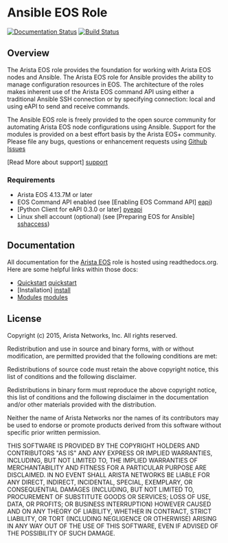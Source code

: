 # Ansible EOS Role

[![Documentation Status](https://readthedocs.org/projects/ansible-eos/badge/?version=master)](https://readthedocs.org/projects/ansible-eos/?badge=master)
[![Build Status](https://travis-ci.org/arista-eosplus/ansible-eos.svg)](https://travis-ci.org/arista-eosplus/ansible-eos)

## Overview

The Arista EOS role provides the foundation for working with Arista EOS nodes and Ansible.  The Arista EOS role for Ansible provides the ability to manage configuration resources in EOS.  The architecture of the roles makes inherent use of the Arista EOS command API using either a traditional Ansible SSH connection or by specifying connection: local and using eAPI to send and receive commands.  

The Ansible EOS role is freely provided to the open source community for automating Arista EOS node configurations using Ansible.  Support for the modules is provided on a best effort basis by the Arista EOS+ community.  Please file any bugs, questions or enhancement requests using [Github Issues](http://github.com/arista-eosplus/ansible-eos/issues)

[Read More about support] [support]

### Requirements

* Arista EOS 4.13.7M or later
* EOS Command API enabled (see [Enabling EOS Command API] [eapi])
* [Python Client for eAPI 0.3.0 or later] [pyeapi]
* Linux shell account (optional) (see [Preparing EOS for Ansible] [sshaccess])

## Documentation

All documentation for the
[Arista EOS](http://ansible-eos.readthedocs.org/en/master/index.html) role is
hosted using readthedocs.org. Here are some helpful links within those docs:

* [Quickstart] [quickstart]
* [Installation] [install]
* [Modules] [modules]


## License

Copyright (c) 2015, Arista Networks, Inc.
All rights reserved.

Redistribution and use in source and binary forms, with or without
modification, are permitted provided that the following conditions are
met:

  Redistributions of source code must retain the above copyright notice,
  this list of conditions and the following disclaimer.

  Redistributions in binary form must reproduce the above copyright
  notice, this list of conditions and the following disclaimer in the
  documentation and/or other materials provided with the distribution.

  Neither the name of Arista Networks nor the names of its
  contributors may be used to endorse or promote products derived from
  this software without specific prior written permission.

THIS SOFTWARE IS PROVIDED BY THE COPYRIGHT HOLDERS AND CONTRIBUTORS
"AS IS" AND ANY EXPRESS OR IMPLIED WARRANTIES, INCLUDING, BUT NOT
LIMITED TO, THE IMPLIED WARRANTIES OF MERCHANTABILITY AND FITNESS FOR
A PARTICULAR PURPOSE ARE DISCLAIMED. IN NO EVENT SHALL ARISTA NETWORKS
BE LIABLE FOR ANY DIRECT, INDIRECT, INCIDENTAL, SPECIAL, EXEMPLARY, OR
CONSEQUENTIAL DAMAGES (INCLUDING, BUT NOT LIMITED TO, PROCUREMENT OF
SUBSTITUTE GOODS OR SERVICES; LOSS OF USE, DATA, OR PROFITS; OR
BUSINESS INTERRUPTION) HOWEVER CAUSED AND ON ANY THEORY OF LIABILITY,
WHETHER IN CONTRACT, STRICT LIABILITY, OR TORT (INCLUDING NEGLIGENCE
OR OTHERWISE) ARISING IN ANY WAY OUT OF THE USE OF THIS SOFTWARE, EVEN
IF ADVISED OF THE POSSIBILITY OF SUCH DAMAGE.

[pyeapi]: https://github.com/arista-eosplus/pyeapi
[eapi]: http://ansible-eos.readthedocs.org/en/master/quickstart.html#enabling-eos-command-api
[sshaccess]: http://ansible-eos.readthedocs.org/en/master/quickstart.html#option-a-connect-to-arista-node-over-ssh
[quickstart]: http://ansible-eos.readthedocs.org/en/master/quickstart.html
[install]: http://ansible-eos.readthedocs.org/en/master/install.html
[modules]: http://ansible-eos.readthedocs.org/en/master/_modules/list_of_All_modules.html
[support]: http://ansible-eos.readthedocs.org/en/master/support.html
